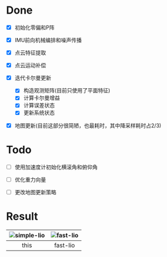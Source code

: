 # Done

- [x] 初始化零偏和P阵
- [x] IMU前向机械编排和噪声传播
- [x] 点云特征提取
- [x] 点云运动补偿

- [x] 迭代卡尔曼更新
  - [x] 构造观测矩阵(目前只使用了平面特征)
  - [x] 计算卡尔曼增益
  - [x] 计算误差状态
  - [x] 更新系统状态
- [x] 地图更新(目前这部分很简陋，也最耗时，其中降采样耗时占2/3)

# Todo

- [ ] 使用加速度计初始化横滚角和俯仰角
- [ ] 优化重力向量
- [ ] 更改地图更新策略



# Result

| ![simple-lio](C:\1A\Projects\1A-SLAM\simple_lio\img\simple-lio.png) | ![fast-lio](C:\1A\Projects\1A-SLAM\simple_lio\img\fast-lio.png) |
| :----------------------------------------------------------: | :----------------------------------------------------------: |
|                             this                             |                           fast-lio                           |

